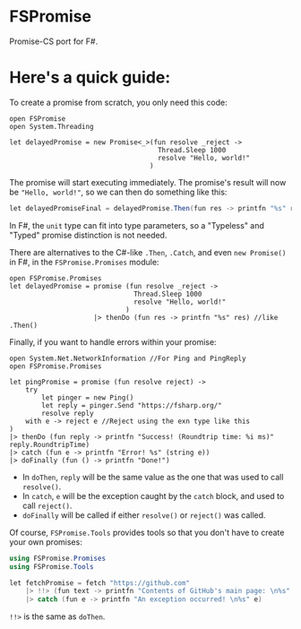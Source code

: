# FSPromise
Promise-CS port for F#.


# Here's a quick guide:

To create a promise from scratch, you only need this code:

```f#
open FSPromise
open System.Threading

let delayedPromise = new Promise<_>(fun resolve _reject ->
                                     Thread.Sleep 1000
                                     resolve "Hello, world!"
                                   )
```

The promise will start executing immediately. The promise's result will now be `"Hello, world!"`, so we can then do something like this:

```c#
let delayedPromiseFinal = delayedPromise.Then(fun res -> printfn "%s" res)
```

In F#, the `unit` type can fit into type parameters, so a "Typeless" and "Typed" promise distinction is not needed.

There are alternatives to the C#-like `.Then`, `.Catch`, and even `new Promise()` in F#, in the `FSPromise.Promises` module:

```f#
open FSPromise.Promises
let delayedPromise = promise (fun resolve _reject ->
                               Thread.Sleep 1000
                               resolve "Hello, world!"
                             )
                     |> thenDo (fun res -> printfn "%s" res) //like .Then()
```

Finally, if you want to handle errors within your promise:

```f#
open System.Net.NetworkInformation //For Ping and PingReply
open FSPromise.Promises

let pingPromise = promise (fun resolve reject) -> 
    try
        let pinger = new Ping()
        let reply = pinger.Send "https://fsharp.org/"
        resolve reply
    with e -> reject e //Reject using the exn type like this
)
|> thenDo (fun reply -> printfn "Success! (Roundtrip time: %i ms)" reply.RoundtripTime)
|> catch (fun e -> printfn "Error! %s" (string e))
|> doFinally (fun () -> printfn "Done!")
```

- In `doThen`, `reply` will be the same value as the one that was used to call `resolve()`.
- In `catch`, `e` will be the exception caught by the `catch` block, and used to call `reject()`.
- `doFinally` will be called if either `resolve()` or `reject()` was called.

Of course, `FSPromise.Tools` provides tools so that you don't have to create your own promises:

```c#
using FSPromise.Promises
using FSPromise.Tools 

let fetchPromise = fetch "https://github.com"
    |> !!> (fun text -> printfn "Contents of GitHub's main page: \n%s" text)
    |> catch (fun e -> printfn "An exception occurred! \n%s" e)
```
`!!>` is the same as `doThen`.
